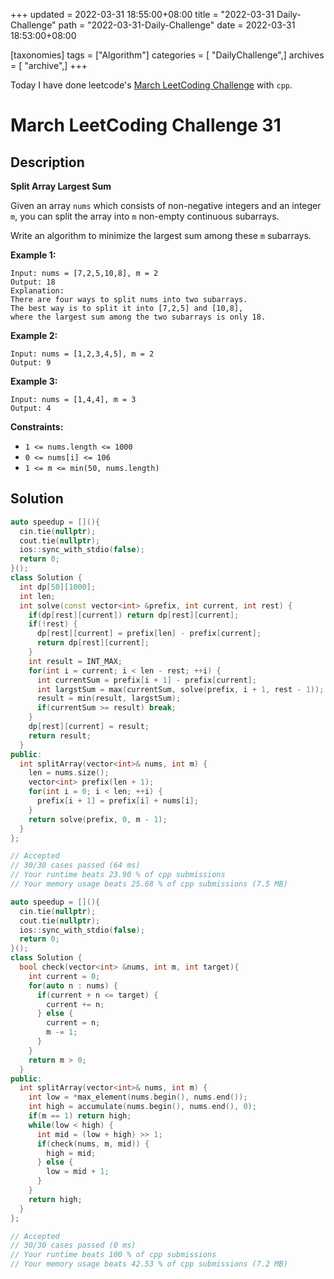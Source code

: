 +++
updated = 2022-03-31 18:55:00+08:00
title = "2022-03-31 Daily-Challenge"
path = "2022-03-31-Daily-Challenge"
date = 2022-03-31 18:53:00+08:00

[taxonomies]
tags = ["Algorithm"]
categories = [ "DailyChallenge",]
archives = [ "archive",]
+++

Today I have done leetcode's [March LeetCoding Challenge](https://leetcode.com/problems/split-array-largest-sum/) with `cpp`.

<!-- more -->

# March LeetCoding Challenge 31

## Description

**Split Array Largest Sum**

Given an array `nums` which consists of non-negative integers and an integer `m`, you can split the array into `m` non-empty continuous subarrays.

Write an algorithm to minimize the largest sum among these `m` subarrays.

 

**Example 1:**

```
Input: nums = [7,2,5,10,8], m = 2
Output: 18
Explanation:
There are four ways to split nums into two subarrays.
The best way is to split it into [7,2,5] and [10,8],
where the largest sum among the two subarrays is only 18.
```

**Example 2:**

```
Input: nums = [1,2,3,4,5], m = 2
Output: 9
```

**Example 3:**

```
Input: nums = [1,4,4], m = 3
Output: 4
```

 

**Constraints:**

- `1 <= nums.length <= 1000`
- `0 <= nums[i] <= 106`
- `1 <= m <= min(50, nums.length)`

## Solution

``` cpp
auto speedup = [](){
  cin.tie(nullptr);
  cout.tie(nullptr);
  ios::sync_with_stdio(false);
  return 0;
}();
class Solution {
  int dp[50][1000];
  int len;
  int solve(const vector<int> &prefix, int current, int rest) {
    if(dp[rest][current]) return dp[rest][current];
    if(!rest) {
      dp[rest][current] = prefix[len] - prefix[current];
      return dp[rest][current];
    }
    int result = INT_MAX;
    for(int i = current; i < len - rest; ++i) {
      int currentSum = prefix[i + 1] - prefix[current];
      int largstSum = max(currentSum, solve(prefix, i + 1, rest - 1));
      result = min(result, largstSum);
      if(currentSum >= result) break;
    }
    dp[rest][current] = result;
    return result;
  }
public:
  int splitArray(vector<int>& nums, int m) {
    len = nums.size();
    vector<int> prefix(len + 1);
    for(int i = 0; i < len; ++i) {
      prefix[i + 1] = prefix[i] + nums[i];
    }
    return solve(prefix, 0, m - 1);
  }
};

// Accepted
// 30/30 cases passed (64 ms)
// Your runtime beats 23.90 % of cpp submissions
// Your memory usage beats 25.68 % of cpp submissions (7.5 MB)
```

``` cpp
auto speedup = [](){
  cin.tie(nullptr);
  cout.tie(nullptr);
  ios::sync_with_stdio(false);
  return 0;
}();
class Solution {
  bool check(vector<int> &nums, int m, int target){
    int current = 0;
    for(auto n : nums) {
      if(current + n <= target) {
        current += n;
      } else {
        current = n;
        m -= 1;
      }
    }
    return m > 0;
  }
public:
  int splitArray(vector<int>& nums, int m) {
    int low = *max_element(nums.begin(), nums.end());
    int high = accumulate(nums.begin(), nums.end(), 0);
    if(m == 1) return high;
    while(low < high) {
      int mid = (low + high) >> 1;
      if(check(nums, m, mid)) {
        high = mid;
      } else {
        low = mid + 1;
      }
    }
    return high;
  }
};

// Accepted
// 30/30 cases passed (0 ms)
// Your runtime beats 100 % of cpp submissions
// Your memory usage beats 42.53 % of cpp submissions (7.2 MB)
```
